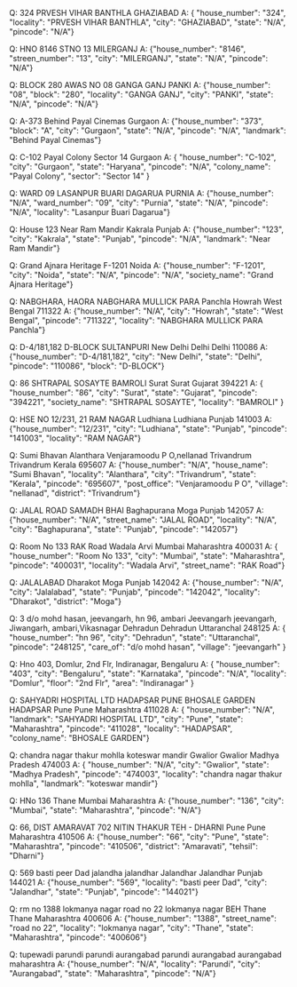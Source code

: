 Q: 324 PRVESH VIHAR BANTHLA GHAZIABAD
A: { "house_number": "324", "locality": "PRVESH VIHAR BANTHLA", "city": "GHAZIABAD", "state": "N/A", "pincode": "N/A"}

Q: HNO 8146 STNO 13 MILERGANJ
A: {"house_number": "8146", "streen_number": "13", "city": "MILERGANJ", "state": "N/A", "pincode": "N/A"}

Q: BLOCK 280 AWAS NO 08 GANGA GANJ PANKI
A: {"house_number": "08", "block": "280", "locality": "GANGA GANJ", "city": "PANKI", "state": "N/A", "pincode": "N/A"}

Q: A-373 Behind Payal Cinemas Gurgaon
A: {"house_number": "373", "block": "A", "city": "Gurgaon", "state": "N/A", "pincode": "N/A", "landmark": "Behind Payal Cinemas"}

Q: C-102 Payal Colony Sector 14 Gurgaon
A: { "house_number": "C-102", "city": "Gurgaon", "state": "Haryana", "pincode": "N/A", "colony_name": "Payal Colony", "sector": "Sector 14" } 

Q: WARD 09 LASANPUR BUARI DAGARUA PURNIA
A: {"house_number": "N/A", "ward_number": "09", "city": "Purnia", "state": "N/A", "pincode": "N/A", "locality": "Lasanpur Buari Dagarua"}

Q: House 123 Near Ram Mandir Kakrala Punjab
A: {"house_number": "123", "city": "Kakrala", "state": "Punjab", "pincode": "N/A", "landmark": "Near Ram Mandir"}


Q: Grand Ajnara Heritage F-1201 Noida
A: {"house_number": "F-1201", "city": "Noida", "state": "N/A", "pincode": "N/A", "society_name": "Grand Ajnara Heritage"}

Q: NABGHARA, HAORA NABGHARA MULLICK PARA Panchla Howrah West Bengal 711322
A: {"house_number": "N/A", "city": "Howrah", "state": "West Bengal", "pincode": "711322", "locality": "NABGHARA MULLICK PARA Panchla"}


Q: D-4/181,182 D-BLOCK SULTANPURI New Delhi Delhi Delhi 110086
A: {"house_number": "D-4/181,182", "city": "New Delhi", "state": "Delhi", "pincode": "110086", "block": "D-BLOCK"}

Q: 86 SHTRAPAL SOSAYTE BAMROLI Surat Surat Gujarat 394221
A: { "house_number": "86", "city": "Surat", "state": "Gujarat", "pincode": "394221", "society_name": "SHTRAPAL SOSAYTE", "locality": "BAMROLI" }

Q: HSE NO 12/231, 21 RAM NAGAR Ludhiana Ludhiana Punjab 141003
A: {"house_number": "12/231", "city": "Ludhiana", "state": "Punjab", "pincode": "141003", "locality": "RAM NAGAR"}

Q: Sumi Bhavan Alanthara Venjaramoodu P O,nellanad Trivandrum Trivandrum Kerala 695607
A: {"house_number": "N/A", "house_name": "Sumi Bhavan", "locality": "Alanthara", "city": "Trivandrum", "state": "Kerala", "pincode": "695607", "post_office": "Venjaramoodu P O", "village": "nellanad", "district": "Trivandrum"}


Q: JALAL ROAD SAMADH BHAI Baghapurana Moga Punjab 142057
A: {"house_number": "N/A", "street_name": "JALAL ROAD", "locality": "N/A", "city": "Baghapurana", "state": "Punjab", "pincode": "142057"}

Q: Room No 133 RAK Road  Wadala Arvi Mumbai Maharashtra 400031
A: { "house_number": "Room No 133", "city": "Mumbai", "state": "Maharashtra", "pincode": "400031", "locality": "Wadala Arvi", "street_name": "RAK Road"}

Q: JALALABAD  Dharakot Moga Punjab 142042
A: {"house_number": "N/A", "city": "Jalalabad", "state": "Punjab", "pincode": "142042", "locality": "Dharakot", "district": "Moga"}

Q: 3 d/o mohd hasan, jeevangarh, hn 96, ambari Jeevangarh jeevangarh, Jiwangarh, ambari,Vikasnagar Dehradun Dehradun Uttaranchal 248125
A: { "house_number": "hn 96", "city": "Dehradun", "state": "Uttaranchal", "pincode": "248125", "care_of": "d/o mohd hasan", "village": "jeevangarh" }

Q: Hno 403, Domlur, 2nd Flr, Indiranagar, Bengaluru
A: { "house_number": "403", "city": "Bengaluru", "state": "Karnataka", "pincode": "N/A", "locality": "Domlur", "floor": "2nd Flr", "area": "Indiranagar" } 

Q: SAHYADRI HOSPITAL LTD HADAPSAR PUNE  BHOSALE GARDEN HADAPSAR  Pune Pune Maharashtra 411028
A: { "house_number": "N/A", "landmark": "SAHYADRI HOSPITAL LTD", "city": "Pune", "state": "Maharashtra", "pincode": "411028", "locality": "HADAPSAR", "colony_name": "BHOSALE GARDEN"}

Q: chandra nagar thakur mohlla koteswar mandir Gwalior Gwalior Madhya Pradesh 474003
A: { "house_number": "N/A", "city": "Gwalior", "state": "Madhya Pradesh", "pincode": "474003", "locality": "chandra nagar thakur mohlla", "landmark": "koteswar mandir"}

Q: HNo 136 Thane Mumbai Maharashtra
A: {"house_number": "136", "city": "Mumbai", "state": "Maharashtra", "pincode": "N/A"}

Q: 66, DIST AMARAVAT 702 NITIN THAKUR TEH - DHARNI Pune Pune Maharashtra 410506
A: {"house_number": "66", "city": "Pune", "state": "Maharashtra", "pincode": "410506", "district": "Amaravati", "tehsil": "Dharni"}

Q: 569 basti peer Dad jalandha jalandhar Jalandhar Jalandhar Punjab 144021
A: {"house_number": "569", "locality": "basti peer Dad", "city": "Jalandhar", "state": "Punjab", "pincode": "144021"}

Q: rm no 1388 lokmanya nagar road no 22 lokmanya nagar BEH Thane Thane Maharashtra 400606
A: {"house_number": "1388", "street_name": "road no 22", "locality": "lokmanya nagar", "city": "Thane", "state": "Maharashtra", "pincode": "400606"}

Q: tupewadi parundi parundi aurangabad parundi aurangabad aurangabad maharashtra
A: {"house_number": "N/A", "locality": "Parundi", "city": "Aurangabad", "state": "Maharashtra", "pincode": "N/A"}
